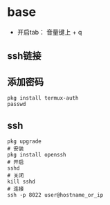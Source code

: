 # base
* 开启tab： 音量键上 + q
## ssh链接


## 添加密码

```shell
pkg install termux-auth
passwd
``` 

## ssh
```
pkg upgrade
# 安装
pkg install openssh
# 开启
sshd
# 关闭
kill sshd
# 连接
ssh -p 8022 user@hostname_or_ip
```
